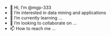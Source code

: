 - 👋 Hi, I’m @mgp-333
- 👀 I’m interested in data mining and applications
- 🌱 I’m currently learning ...
- 💞️ I’m looking to collaborate on ...
- 📫 How to reach me ...

<!---
mgp-333/mgp-333 is a ✨ special ✨ repository because its `README.md` (this file) appears on your GitHub profile.
You can click the Preview link to take a look at your changes.
--->
